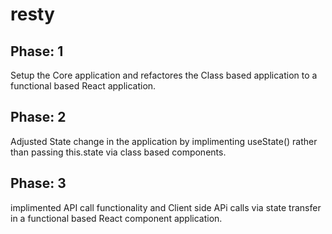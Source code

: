 # resty

## Phase: 1

Setup the Core application and refactores the Class based application to a functional based React application.

## Phase: 2

Adjusted State change in the application by implimenting useState() rather than passing this.state via class based components.

## Phase: 3

implimented API call functionality and Client side APi calls via state transfer in a functional based React component application.
